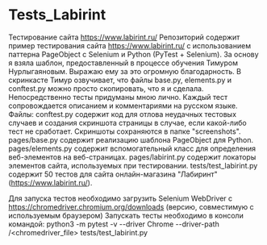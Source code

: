 # Tests_Labirint
Тестирование сайта https://www.labirint.ru/
Репозиторий содержит пример тестирования сайта https://www.labirint.ru/ с использованием паттерна PageObject с Selenium и Python (PyTest + Selenium). За основу я взяла шаблон, предоставленный в процессе обучения Тимуром Нурлыгаяновым. Выражаю ему за это огромную благодарность. В скринкасте Тимур озвучивает, что файлы base.py, elements.py и conftest.py можно просто скопировать, что я и сделала. Непосредственно тесты придуманы мною лично. Каждый тест сопровождается описанием и комментариями на русском языке. Файлы: conftest.py содержит код для отлова неудачных тестовых случаев и создания скриншота страницы в случае, если какой-либо тест не сработает. Скриншоты сохраняются в папке "screenshots". pages/base.py содержит реализацию шаблона PageObject для Python. pages/elements.py содержит вспомогательный класс для определения веб-элементов на веб-страницах. pages/labirint.py содержит локаторы элементов сайта, используемых при тестировании. tests/test_labirint.py содержит 50 тестов для сайта онлайн-магазина "Лабиринт" (https://www.labirint.ru/).

Для запуска тестов необходимо загрузить Selenium WebDriver с https://chromedriver.chromium.org/downloads (версию, совместимую с используемым браузером) Запускать тесты необходимо в консоли командой: python3 -m pytest -v --driver Chrome --driver-path /<chromedriver_file> tests/test_labirint.py
